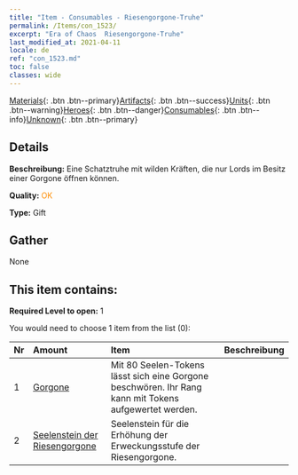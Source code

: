 ```yaml
---
title: "Item - Consumables - Riesengorgone-Truhe"
permalink: /Items/con_1523/
excerpt: "Era of Chaos  Riesengorgone-Truhe"
last_modified_at: 2021-04-11
locale: de
ref: "con_1523.md"
toc: false
classes: wide
---
```

 [Materials](/de/Items/){: .btn .btn--primary}[Artifacts](/de/Items/Artifacts/){: .btn .btn--success}[Units](/de/Items/Units/){: .btn .btn--warning}[Heroes](/de/Items/Heroes/){: .btn .btn--danger}[Consumables](/de/Items/Consumables/){: .btn .btn--info}[Unknown](/de/Items/Unknown/){: .btn .btn--primary}

## Details
 **Beschreibung:** Eine Schatztruhe mit wilden Kräften, die nur Lords im Besitz einer Gorgone öffnen können.

 **Quality:** <span style="color: #FF8C00">OK</span>

 **Type:** Gift

## Gather

  None

## This item contains:

 **Required Level to open:** 1

 You would need to choose 1 item from the list (0):

  | Nr | Amount |     Item    | Beschreibung |
  |:---|:-------|:------------|:-----------:|
  | 1 | [Gorgone](/de/Items/unt_257/) | Mit 80 Seelen-Tokens lässt sich eine Gorgone beschwören. Ihr Rang kann mit Tokens aufgewertet werden. | 
  | 2 | [Seelenstein der Riesengorgone](/de/Items/unt_339/) | Seelenstein für die Erhöhung der Erweckungsstufe der Riesengorgone. | 
